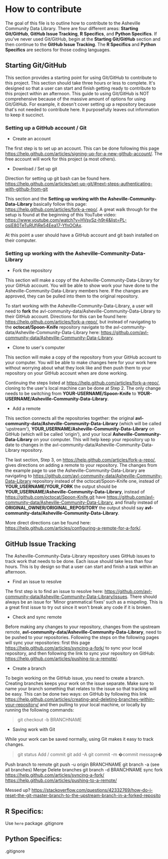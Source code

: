 # How to contribute

The goal of this file is to outline how to contribute to the Asheville Community Data Library.  There are four different areas: **Starting Git/GitHub**, **GitHub Issue Tracking**, **R Specifics**, and **Python Specifics**.  If you've never used Git/GitHub, begin at the **Starting Git/GitHub** section and then continue to the **GitHub Issue Tracking**.  The **R Specifics** and **Python Specifics** are sections for those coding languages.

## Starting Git/GitHub

This section provides a starting point for using Git/GitHub to contribute to this project.  This section should take three hours or less to complete.  It's designed so that a user can start and finish getting ready to contribute to this project within an afternoon.  This guide to using Git/GitHub is NOT comprehensive because of the massive amount of options for using Git/GitHub.  For example, it doesn't cover setting up a repository because that's not needed to contribute here.  It purposefully leaves out information to keep it succinct.

### Setting up a GitHub account / Git
- Create an account

The first step is to set up an account.  This can be done following this page https://help.github.com/articles/signing-up-for-a-new-github-account/.  The free account will work for this project (a most others).

- Download / Set up git

Direction for setting up git bash can be found here.
https://help.github.com/articles/set-up-git/#next-steps-authenticating-with-github-from-git

This section and the **Setting up working with the Asheville-Community-Data-Library** basically follow this page: https://help.github.com/articles/fork-a-repo/.
A great walk through for the setup is found at the beginning of this YouTube video: https://www.youtube.com/watch?v=HVsySz-h9r4&list=PL-osiE80TeTuRUfjRe54Eea17-YfnOOAx.

At this point a user should have a GitHub account and git bash installed on their computer.

### Setting up working with the Asheville-Community-Data-Library

- Fork the repository

This section will make a copy of the Asheville-Community-Data-Library for your GitHub account.  You will be able to show work your have done to the Asheville-Community-Data-Library members here.  If the changes are approved, they can be pulled into them to the original repository.

To start working with the Asheville-Community-Data-Library, a user will need to **fork** the avl-community-data/Asheville-Community-Data-Library to their GitHub account.  Directions for this can be found here: https://help.github.com/articles/fork-a-repo/, but instead of navigating to the **octocat/Spoon-Knife** repository navigate to the avl-community-data/Asheville-Community-Data-Library here: https://github.com/avl-community-data/Asheville-Community-Data-Library.

- Clone to user's computer

This section will make a copy of the repository from your GitHub account to your computer.  You will be able to make changes here for your work here without worrying about what they look like and then push them to your repository on your GitHub account when are done working.

Continuing the steps listed at https://help.github.com/articles/fork-a-repo/, cloning to the user's local machine can be done at Step 2.  The only change needs to be switching from **YOUR-USERNAME/Spoon-Knife** to **YOUR-USERNAME/Asheville-Community-Data-Library**.

- Add a remote

This section connects all the repositories together: the original **avl-community-data/Asheville-Community-Data-Library** (which will be called 'upstream'), **YOUR_USERNAME/Asheville-Community-Data-Library** on GitHub (which will be called 'origin'), and your local **Asheville-Community-Data-Library** on your computer.  This will help keep your repository up to date to changes in the avl-community-data/Asheville-Community-Data-Library repository.

The last section, Step 3, on https://help.github.com/articles/fork-a-repo/, gives directions on adding a remote to your repository.  The changes from the example page to use the Asheville-Community-Data-Library are navigating to https://github.com/avl-community-data/Asheville-Community-Data-Library repository instead of the octocat/Spoon-Knife one, instead of **YOUR_USERNAME/YOUR_FORK** the output should be **YOUR_USERNAME/Asheville-Community-Data-Library**, instead of https://github.com/octocat/Spoon-Knife.git have https://github.com/avl-community-data/Asheville-Community-Data-Library, and finally instead of **ORIGINAL_OWNER/ORIGINAL_REPOSITORY** the output should say **avl-community-data/Asheville-Community-Data-Library**.

More direct directions can be found here: https://help.github.com/articles/configuring-a-remote-for-a-fork/.

## GitHub Issue Tracking

The Asheville-Community-Data-Library repository uses GitHub issues to track work that needs to be done.  Each issue should take less than four hours.  This is by design so that a user can start and finish a task within an afternoon.

- Find an issue to resolve

The first step is to find an issue to resolve here: https://github.com/avl-community-data/Asheville-Community-Data-Library/issues.  There should always be an issue for 'Minor grammatical fixes' such as a mispeling.  This is a great first issue to try out since it won't break any code if it is broken.

- Check and sync remote

Before making any changes to your repository, changes from the upstream remote, **avl-community-data/Asheville-Community-Data-Library**, need to be pushed to your repositories.  Following the steps on the following pages will sync your repositories: first this page https://help.github.com/articles/syncing-a-fork/ to sync your local repository, and then following the link to sync your repository on GitHub: https://help.github.com/articles/pushing-to-a-remote/.

- Create a branch

To begin working on the GitHub issue, you need to create a branch.  Creating branches keeps your work on the issue separate.  Make sure to name your branch something that relates to the issue so that tracking will be easy.  This can be done two ways: on GitHub by following this link https://help.github.com/articles/creating-and-deleting-branches-within-your-repository/ and then pulling to your local machine, or locally by running the following commands:

> git checkout -b BRANCHNAME

- Saving work with Git

While your work can be saved normally, using Git makes it easy to track changes.

> git status
> Add / commit
git add -A
git commit -m �commit message�

Push branch to remote
git push -u origin BRANCHNAME
git branch -a (see all branches)
Merge
Delete branches
git branch -d BRANCHNAME
sync fork
https://help.github.com/articles/syncing-a-fork/
https://help.github.com/articles/pushing-to-a-remote/

Messed up?
https://stackoverflow.com/questions/42332769/how-do-i-reset-the-git-master-branch-to-the-upstream-branch-in-a-forked-reposito


## R Specifics:
Use `here` package
.gitignore

## Python Specifics:
.gitignore
